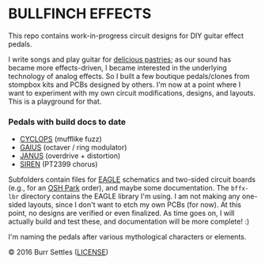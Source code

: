 # BULLFINCH EFFECTS

This repo contains work-in-progress circuit designs for DIY guitar effect pedals.

I write songs and play guitar for [delicious pastries](https://soundcloud.com/deliciouspastries/albums); as our sound has became more effects-driven, I became interested in the underlying technology of  analog effects. So I built a few boutique pedals/clones from stompbox kits and PCBs designed by others. I'm now at a point where I want to experiment with my own circuit modifications, designs, and layouts. This is a playground for that.


### Pedals with build docs to date

- [CYCLOPS](1590a/cyclops_fuzz/) (mufflike fuzz)
- [GAIUS](1590a/gaius_ringer/) (octaver / ring modulator)
- [JANUS](1590a/janus_overdrive) (overdrive + distortion)
- [SIREN](1590a/siren_chorus) (PT2399 chorus)


Subfolders contain files for [EAGLE](http://www.cadsoftusa.com/) schematics and two-sided circuit boards (e.g., for an [OSH Park](https://oshpark.com/) order), and maybe some documentation. The `bffx-lbr` directory contains the EAGLE library I'm using. I am not making any one-sided layouts, since I don't want to etch my own PCBs (for now). At this point, no designs are verified or even finalized. As time goes on, I will actually build and test these, and documentation will be more complete! :)

I'm naming the pedals after various mythological characters or elements.

© 2016 Burr Settles ([LICENSE](LICENSE.md))